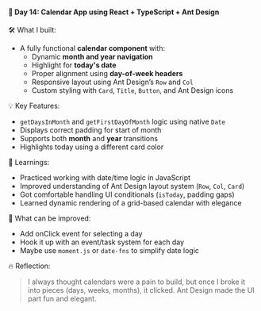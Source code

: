 #### 📅 Day 14: Calendar App using React + TypeScript + Ant Design

🛠 What I built:
- A fully functional **calendar component** with:
  - Dynamic **month and year navigation**
  - Highlight for **today's date**
  - Proper alignment using **day-of-week headers**
  - Responsive layout using Ant Design’s `Row` and `Col`
  - Custom styling with `Card`, `Title`, `Button`, and Ant Design icons

💡 Key Features:
- `getDaysInMonth` and `getFirstDayOfMonth` logic using native `Date`
- Displays correct padding for start of month
- Supports both **month** and **year** transitions
- Highlights today using a different card color

🧠 Learnings:
- Practiced working with date/time logic in JavaScript
- Improved understanding of Ant Design layout system (`Row`, `Col`, `Card`)
- Got comfortable handling UI conditionals (`isToday`, padding gaps)
- Learned dynamic rendering of a grid-based calendar with elegance

🎯 What can be improved:
- Add onClick event for selecting a day
- Hook it up with an event/task system for each day
- Maybe use `moment.js` or `date-fns` to simplify date logic

🔥 Reflection:
> I always thought calendars were a pain to build, but once I broke it into pieces (days, weeks, months), it clicked. Ant Design made the UI part fun and elegant.
